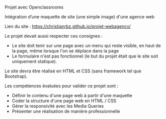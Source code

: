 Projet avec Openclassrooms

Intégration d’une maquette de site (une simple image) d'une agence web 

Lien du site : https://christianrbz.github.io/projet-webagency/

Le projet devait aussi respecter ces consignes : 
  - Le site doit tenir sur une page avec un menu qui reste visible, en haut de la page, même lorsque l'on se déplace dans la page 
  - Le formulaire n'est pas fonctionnel (le but du projet était que le site soit uniquement statique).

Le site devra être réalisé en HTML et CSS (sans framework tel que Bootstrap).

Les compétences évaluées pour valider ce projet sont : 
- Définir le contenu d'une page web à partir d'une maquette
- Coder la structure d'une page web en HTML / CSS
- Gérer la responsivité avec les Media Queries
- Présenter une réalisation de manière professionnelle

